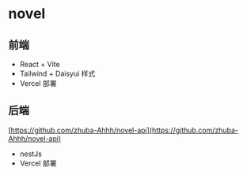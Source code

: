 # novel

## 前端

- React + Vite
- Tailwind + Daisyui 样式
- Vercel 部署

## 后端

[https://github.com/zhuba-Ahhh/novel-api](https://github.com/zhuba-Ahhh/novel-api)
- nestJs
- Vercel 部署
